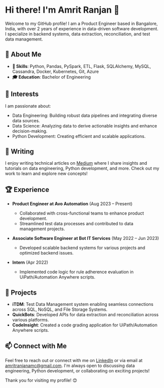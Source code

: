# Hi there! I'm Amrit Ranjan 👋

Welcome to my GitHub profile! I am a Product Engineer based in Bangalore, India, with over 2 years of experience in data-driven software development. I specialize in backend systems, data extraction, reconciliation, and test data management.

## 🚀 About Me
- **🔧 Skills**: Python, Pandas, PySpark, ETL, Flask, SQLAlchemy, MySQL, Cassandra, Docker, Kubernetes, Git, Azure
- **🎓 Education**: Bachelor of Engineering

## 🌱 Interests
I am passionate about:
- Data Engineering: Building robust data pipelines and integrating diverse data sources.
- Data Science: Analyzing data to derive actionable insights and enhance decision-making.
- Python Development: Creating efficient and scalable applications.

## 📝 Writing
I enjoy writing technical articles on [Medium](https://medium.com/@amritranjanamc) where I share insights and tutorials on data engineering, Python development, and more. Check out my work to learn and explore new concepts!

## 🏆 Experience
- **Product Engineer at Avo Automation** (Aug 2023 – Present)
  - Collaborated with cross-functional teams to enhance product development.
  - Streamlined test data processes and contributed to data management projects.
  
- **Associate Software Engineer at Bot IT Services** (May 2022 – Jun 2023)
  - Developed scalable backend systems for various projects and optimized backend issues.
  
- **Intern** (Apr 2022)
  - Implemented code logic for rule adherence evaluation in UiPath/Automation Anywhere scripts.

## 💼 Projects
- **iTDM**: Test Data Management system enabling seamless connections across SQL, NoSQL, and File Storage Systems.
- **QuickBots**: Developed APIs for data extraction and reconciliation across various platforms.
- **CodeInsight**: Created a code grading application for UiPath/Automation Anywhere scripts.

## 📫 Connect with Me
Feel free to reach out or connect with me on [LinkedIn](https://www.linkedin.com/in/amrit-ranjan-professional/) or via email at amritranjanamc@gmail.com. I'm always open to discussing data engineering, Python development, or collaborating on exciting projects!

Thank you for visiting my profile! 😊

<!---
amritranjandev/amritranjandev is a ✨ special ✨ repository because its `README.md` (this file) appears on your GitHub profile.
You can click the Preview link to take a look at your changes.
--->

